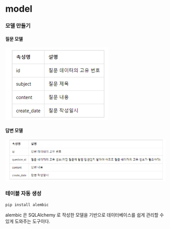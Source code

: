 # model

### 모델 만들기

#### 질문 모델
![img.png](img.png)

#### 답변 모델

![img_1.png](img_1.png)


### 테이블 자동 생성

```commandline
pip install alembic
```

alembic 은 SQLAlchemy 로 작성한 모델을 기반으로
데이터베이스를 쉽게 관리할 수 있게 도와주는 도구이다.